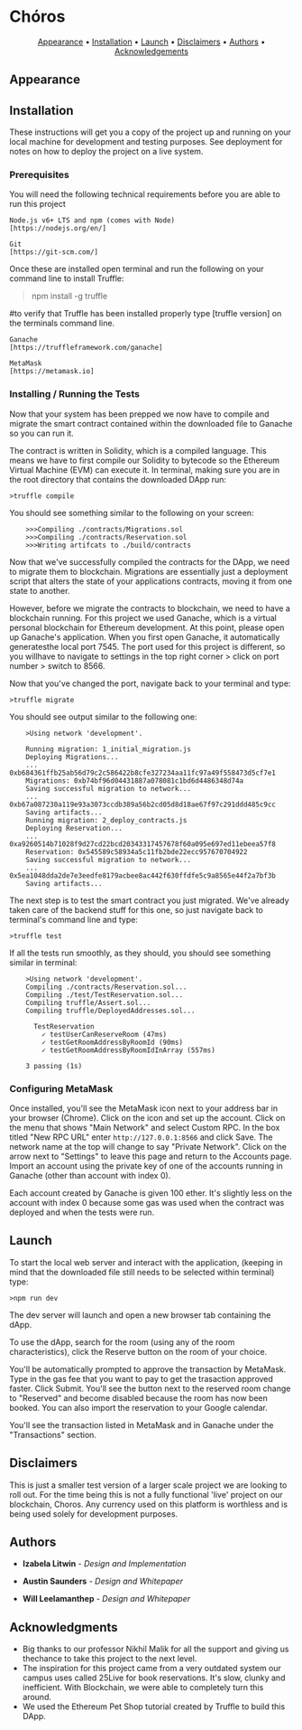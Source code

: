 # Chóros

<p align="center">
    <a href="#Appearance">Appearance</a> &bull;
    <a href="#Installation">Installation</a> &bull;
    <a href="#Launch">Launch</a> &bull;
    <a href="#Disclaimers">Disclaimers</a> &bull;
    <a href="#Authors">Authors</a> &bull;
    <a href="#Acknowledgements">Acknowledgements</a>
</p>

## Appearance



## Installation

These instructions will get you a copy of the project up and running on your local machine for development and testing purposes. See deployment for notes on how to deploy the project on a live system.

### Prerequisites

You will need the following technical requirements before you are able to run
this project

```
Node.js v6+ LTS and npm (comes with Node)
[https://nodejs.org/en/]
```
```
Git
[https://git-scm.com/]
```
Once these are installed open terminal and run the following on your command line to install Truffle:
>npm install -g truffle

#to verify that Truffle has been installed properly type [truffle version] on the terminals command line.

```
Ganache
[https://truffleframework.com/ganache]
```
```
MetaMask
[https://metamask.io]
```

### Installing / Running the Tests

Now that your system has been prepped we now have to compile and migrate the smart contract contained within the downloaded file to Ganache so you can run it.


The contract is written in Solidity, which is a compiled language. This means we have to first compile our Solidity to bytecode so the Ethereum Virtual Machine (EVM) can execute it. In terminal, making sure you are in the root directory that contains the downloaded DApp run:

    >truffle compile

You should see something similar to the following on your screen:
```
    >>>Compiling ./contracts/Migrations.sol
    >>>Compiling ./contracts/Reservation.sol
    >>>Writing artifcats to ./build/contracts
```
Now that we've successfully compiled the contracts for the DApp, we need to migrate them to blockchain. Migrations are essentially just a deployment script that alters the state of your applications contracts, moving it from one state to another.

However, before we migrate the contracts to blockchain, we need to have a blockchain running. For this project we used Ganache, which is a virtual personal blockchain for Ethereum development. At this point, please open up Ganache's application. When you first open Ganache, it automatically generatesthe local port 7545. The port used for this project is different, so you willhave to navigate to settings in the top right corner > click on port number > switch to 8566.

Now that you've changed the port, navigate back to your terminal and type:

    >truffle migrate

You should see output similar to the following one:
```
    >Using network 'development'.

    Running migration: 1_initial_migration.js
    Deploying Migrations...
    ... 0xb684361ffb25ab56d79c2c586422b8cfe327234aa11fc97a49f558473d5cf7e1
    Migrations: 0xb74bf96d04431887a078081c1bd6d4486348d74a
    Saving successful migration to network...
    ... 0xb67a087230a119e93a3073ccdb389a56b2cd05d8d18ae67f97c291ddd485c9cc
    Saving artifacts...
    Running migration: 2_deploy_contracts.js
    Deploying Reservation...
    ... 0xa9260514b71028f9d27cd22bcd20343317457678f60a095e697ed11ebeea57f8
    Reservation: 0x545589c58934a5c11fb2bde22ecc957670704922
    Saving successful migration to network...
    ... 0x5ea1048dda2de7e3eedfe8179acbee8ac442f630ffdfe5c9a8565e44f2a7bf3b
    Saving artifacts...

```
The next step is to test the smart contract you just migrated. We've already taken care of the backend stuff for this one, so just navigate back to terminal's command line and type:

    >truffle test

If all the tests run smoothly, as they should, you should see something similar in terminal:

```
    >Using network 'development'.
    Compiling ./contracts/Reservation.sol...
    Compiling ./test/TestReservation.sol...
    Compiling truffle/Assert.sol...
    Compiling truffle/DeployedAddresses.sol...

      TestReservation
        ✓ testUserCanReserveRoom (47ms)
        ✓ testGetRoomAddressByRoomId (90ms)
        ✓ testGetRoomAddressByRoomIdInArray (557ms)

    3 passing (1s)
```

### Configuring MetaMask 

Once installed, you'll see the MetaMask icon next to your address bar in your browser (Chrome). Click on the icon and set up the account. Click on the menu that shows "Main Network" and select Custom RPC. In the box titled "New RPC URL" enter `http://127.0.0.1:8566` and click Save. The network name at the top will change to say "Private Network". Click on the arrow next to "Settings" to leave this page and return to the Accounts page. Import an account using the private key of one of the accounts running in Ganache (other than 
account with index 0).

Each account created by Ganache is given 100 ether. It's slightly less on the account with index 0 because some gas was used when the contract was deployed and when the tests were run.

## Launch

To start the local web server and interact with the application, (keeping in mind that the downloaded file still needs to be selected within terminal) type:

    >npm run dev

The dev server will launch and open a new browser tab containing the dApp. 

To use the dApp, search for the room (using any of the room characteristics), click the Reserve button on the room of your choice.

You'll be automatically prompted to approve the transaction by MetaMask. Type in the gas fee that you want to pay to get the trasaction approved faster. Click Submit. You'll see the button next to the reserved room change to "Reserved" and become disabled because the room has now been booked. You can also import the reservation to your Google calendar. 

You'll see the transaction listed in MetaMask and in Ganache under the "Transactions" section.

## Disclaimers

This is just a smaller test version of a larger scale project we are looking to roll out. For the time being this is not a fully functional 'live' project on our blockchain, Choros. Any currency used on this platform is worthless and is being used solely for development purposes.

## Authors

* **Izabela Litwin** - *Design and Implementation* 

* **Austin Saunders** - *Design and Whitepaper*

* **Will Leelamanthep** - *Design and Whitepaper*

## Acknowledgments

* Big thanks to our professor Nikhil Malik for all the support and giving us thechance to take this project to the next level.
* The inspiration for this project came from a very outdated system our campus uses called 25Live for book reservations. It's slow, clunky and inefficient. With Blockchain, we were able to completely turn this around.
* We used the Ethereum Pet Shop tutorial created by Truffle to build this DApp.
